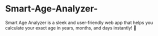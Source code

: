 # Smart-Age-Analyzer-
Smart Age Analyzer is a sleek and user-friendly web app that helps you calculate your exact age in years, months, and days instantly! 🎯
